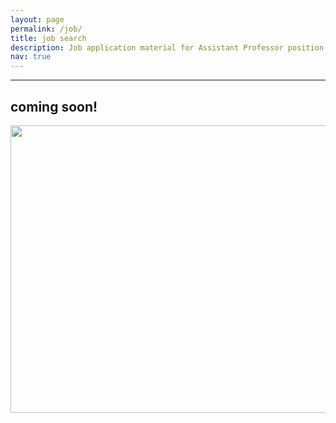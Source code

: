 ```yaml
---
layout: page
permalink: /job/
title: job search
description: Job application material for Assistant Professor position in Fall 2021.
nav: true
---
```

___

## coming soon!

<p align="center">
  <img width="585" height="460" src="https://github.com/giuliaguidi/giuliaguidi.github.io/blob/source/_images/imgturtle.png">
</p>